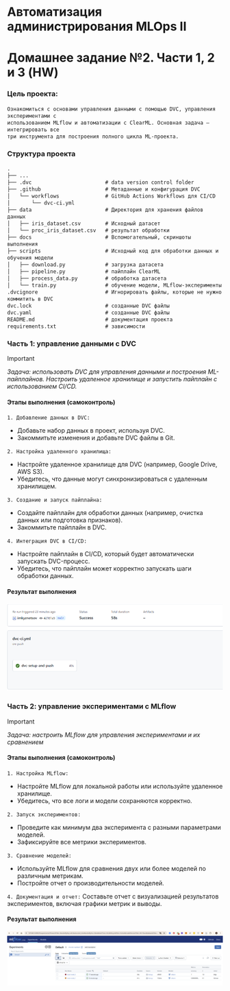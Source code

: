 
# Автоматизация администрирования MLOps II
# Домашнее задание №2. Части 1, 2 и 3 (HW)

### Цель проекта:
```
Ознакомиться с основами управления данными с помощью DVC, управления экспериментами с 
использованием MLflow и автоматизации с ClearML. Основная задача — интегрировать все 
три инструмента для построения полного цикла ML-проекта.
```

### Структура проекта

```
.
├── ...
├── .dvc                        # data version control folder 
├── .github                     # Метаданные и конфигурация DVC 
│   └── workflows               # GitHub Actions Workflows для CI/CD
│       └── dvc-ci.yml      
├── data                        # Директория для хранения файлов данных
│   ├── iris_dataset.csv        # Исходный датасет
│   └── proc_iris_dataset.csv   # результат обработки
├── docs                        # Вспомогательный, скриншоты выполнения
├── scripts                     # Исходный код для обработки данных и обучения модели
│   ├── download.py             # загрузка датасета
│   ├── pipeline.py             # пайплайн ClearML
│   ├── process_data.py         # обработка датасета
│   └── train.py                # обучение модели, MLflow-эксперименты
.dvcignore                      # Игнорировать файлы, которые не нужно коммитить в DVC
dvc.lock                        # созданные DVC файлы
dvc.yaml                        # созданные DVC файлы
README.md                       # документация проекта
requirements.txt                # зависимости
```

### Часть 1: управление данными с DVC

> [!IMPORTANT] 
> *Задача: использовать DVC для управления данными и построения ML-пайплайнов. 
> Настроить удаленное хранилище и запустить пайплайн с использованием CI/CD.*
 

#### Этапы выполнения (самоконтроль)
`1. Добавление данных в DVC:`
- Добавьте набор данных в проект, используя DVC.
- Закоммитьте изменения и добавьте DVC файлы в Git.

`2. Настройка удаленного хранилища:`
- Настройте удаленное хранилище для DVC (например, Google Drive, AWS S3).
- Убедитесь, что данные могут синхронизироваться с удаленным хранилищем.

`3. Создание и запуск пайплайна:`
- Создайте пайплайн для обработки данных (например, очистка данных или подготовка признаков).
- Закоммитьте пайплайн в DVC.

`4. Интеграция DVC в CI/CD:`
- Настройте пайплайн в CI/CD, который будет автоматически запускать DVC-процесс.
- Убедитесь, что пайплайн может корректно запускать шаги обработки данных.

#### Результат выполнения
![Result](./docs/Screenshot_1.png)

### Часть 2: управление экспериментами с MLflow

> [!IMPORTANT] 
> *Задача: настроить MLflow для управления экспериментами и их сравнением*

#### Этапы выполнения (самоконтроль)

`1. Настройка MLflow:`
- Настройте MLflow для локальной работы или используйте удаленное хранилище.
- Убедитесь, что все логи и модели сохраняются корректно.

`2. Запуск экспериментов:`

- Проведите как минимум два эксперимента с разными параметрами моделей.
- Зафиксируйте все метрики экспериментов.

`3. Сравнение моделей:`
- Используйте MLflow для сравнения двух или более моделей по различным метрикам.
- Постройте отчет о производительности моделей.

`4. Документация и отчет:`
Составьте отчет с визуализацией результатов экспериментов, включая графики метрик и выводы.

#### Результат выполнения
![Result2](./docs/Screenshot_2.png)